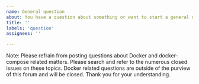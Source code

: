 ```yaml
---
name: General question
about: You have a question about something or want to start a general discussion
title: ''
labels: 'question'
assignees: ''

---
```


Note: Please refrain from posting questions about Docker and docker-compose related matters. Please search and refer to the numerous closed issues on these topics. Docker related questions are outside of the purview of this forum and will be closed. Thank you for your understanding.
